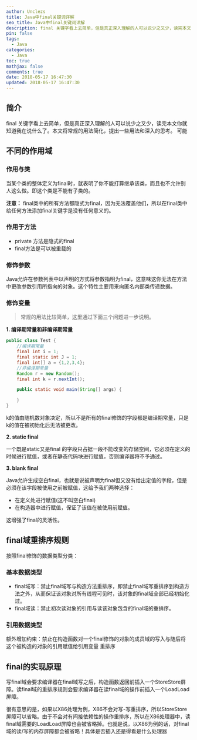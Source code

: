 ```yaml
---
author: Unclezs
title: Java中final关键词详解
seo_title: Java中final关键词详解
description: final 关键字看上去简单，但是真正深入理解的人可以说少之又少，读完本文你就知道我在说什么了。本文将常规的用法简化，提出一些用法和深入的思考。
pin: false
tags:
  - Java
categories:
  - Java
toc: true
mathjax: false
comments: true
date: 2018-05-17 16:47:30
updated: 2018-05-17 16:47:30
---
```


## 简介

final 关键字看上去简单，但是真正深入理解的人可以说少之又少，读完本文你就知道我在说什么了。本文将常规的用法简化，提出一些用法和深入的思考。
可能 

## 不同的作用域

### 作用与类

当某个类的整体定义为final时，就表明了你不能打算继承该类，而且也不允许别人这么做。即这个类是不能有子类的。

**注意：** final类中的所有方法都隐式为final，因为无法覆盖他们，所以在final类中给任何方法添加final关键字是没有任何意义的。

### 作用于方法

- private 方法是隐式的final
- final方法是可以被重载的

### 修饰参数

Java允许在参数列表中以声明的方式将参数指明为final，这意味这你无法在方法中更改参数引用所指向的对象。这个特性主要用来向匿名内部类传递数据。

### 修饰变量

> 常规的用法比较简单，这里通过下面三个问题进一步说明。

**1. 编译期常量和非编译期常量**

```java
public class Test {
    //编译期常量
    final int i = 1;
    final static int J = 1;
    final int[] a = {1,2,3,4};
    //非编译期常量
    Random r = new Random();
    final int k = r.nextInt();

    public static void main(String[] args) {

    }
}
```

k的值由随机数对象决定，所以不是所有的final修饰的字段都是编译期常量，只是k的值在被初始化后无法被更改。

**2. static final**

一个既是static又是final 的字段只占据一段不能改变的存储空间，它必须在定义的时候进行赋值，或者在静态代码块进行赋值，否则编译器将不予通过。

**3. blank final**

Java允许生成空白final，也就是说被声明为final但又没有给出定值的字段，但是必须在该字段被使用之前被赋值，这给予我们两种选择：

- 在定义处进行赋值(这不叫空白final) 
- 在构造器中进行赋值，保证了该值在被使用前赋值。 

这增强了final的灵活性。

## final域重排序规则

按照final修饰的数据类型分类： 

### 基本数据类型

- final域写：禁止final域写与构造方法重排序，即禁止final域写重排序到构造方法之外，从而保证该对象对所有线程可见时，该对象的final域全部已经初始化过。 
- final域读：禁止初次读对象的引用与读该对象包含的final域的重排序。 

### 引用数据类型

额外增加约束：禁止在构造函数对一个final修饰的对象的成员域的写入与随后将这个被构造的对象的引用赋值给引用变量 重排序

## final的实现原理

写final域会要求编译器在final域写之后，构造函数返回前插入一个StoreStore屏障。读final域的重排序规则会要求编译器在读final域的操作前插入一个LoadLoad屏障。

 很有意思的是，如果以X86处理为例，X86不会对写-写重排序，所以StoreStore屏障可以省略。由于不会对有间接依赖性的操作重排序，所以在X86处理器中，读final域需要的LoadLoad屏障也会被省略掉。也就是说，以X86为例的话，对final域的读/写的内存屏障都会被省略！具体是否插入还是得看是什么处理器